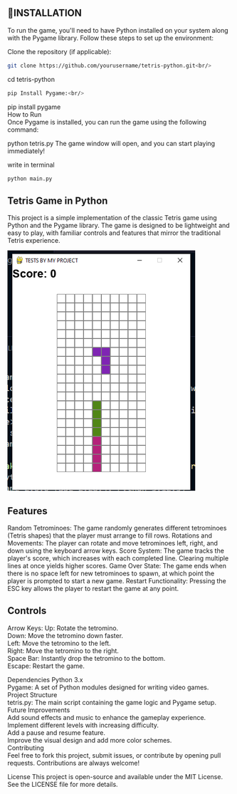 ## 📝INSTALLATION

To run the game, you'll need to have Python installed on your system along with the Pygame library. Follow these steps to set up the environment:

Clone the repository (if applicable):<br/>

```bash
git clone https://github.com/yourusername/tetris-python.git<br/>
```
cd tetris-python<br/>
```bash
pip Install Pygame:<br/>
```



pip install pygame<br/>
How to Run<br/>
Once Pygame is installed, you can run the game using the following command:


python tetris.py
The game window will open, and you can start playing immediately!

write in terminal 
```bash
python main.py
```
 

## Tetris Game in Python
This project is a simple implementation of the classic Tetris game using Python and the Pygame library. The game is designed to be lightweight and easy to play, with familiar controls and features that mirror the traditional Tetris experience.




![Alt text](./assets/image.png)


## Features
Random Tetrominoes: The game randomly generates different tetrominoes (Tetris shapes) that the player must arrange to fill rows.
Rotations and Movements: The player can rotate and move tetrominoes left, right, and down using the keyboard arrow keys.
Score System: The game tracks the player's score, which increases with each completed line. Clearing multiple lines at once yields higher scores.
Game Over State: The game ends when there is no space left for new tetrominoes to spawn, at which point the player is prompted to start a new game.
Restart Functionality: Pressing the ESC key allows the player to restart the game at any point.


## Controls
Arrow Keys:
Up: Rotate the tetromino.<br/>
Down: Move the tetromino down faster.<br/>
Left: Move the tetromino to the left.<br/>
Right: Move the tetromino to the right.<br/>
Space Bar: Instantly drop the tetromino to the bottom.<br/>
Escape: Restart the game.


Dependencies
Python 3.x<br/>
Pygame: A set of Python modules designed for writing video games.<br/>
Project Structure<br/>
tetris.py: The main script containing the game logic and Pygame setup.<br/>
Future Improvements<br/>
Add sound effects and music to enhance the gameplay experience.<br/>
Implement different levels with increasing difficulty.<br/>
Add a pause and resume feature.<br/>
Improve the visual design and add more color schemes.<br/>
Contributing<br/>
Feel free to fork this project, submit issues, or contribute by opening pull requests. Contributions are always welcome!<br/>

License
This project is open-source and available under the MIT License. See the LICENSE file for more details.<br/>

